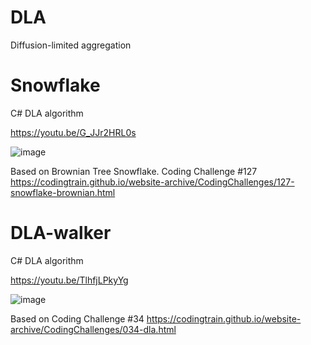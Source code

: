 # DLA
 Diffusion-limited aggregation

# Snowflake

C# DLA algorithm

https://youtu.be/G_JJr2HRL0s

![image](https://github.com/tltrus/DLA/assets/77125487/5cf4c71a-2ba1-42f1-949c-1da6a4862d82)

Based on Brownian Tree Snowflake. Coding Challenge #127 
https://codingtrain.github.io/website-archive/CodingChallenges/127-snowflake-brownian.html



# DLA-walker

C# DLA algorithm

https://youtu.be/TlhfjLPkyYg

![image](https://github.com/tltrus/DLA/assets/77125487/4e58d503-42d8-49ea-9e86-c2283fabd639)

Based on Coding Challenge #34 https://codingtrain.github.io/website-archive/CodingChallenges/034-dla.html
